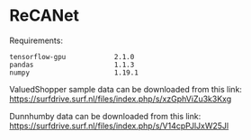 # ReCANet

Requirements:
```
tensorflow-gpu            2.1.0
pandas                    1.1.3
numpy                     1.19.1
```

ValuedShopper sample data can be downloaded from this link:
https://surfdrive.surf.nl/files/index.php/s/xzGphViZu3k3Kxg

Dunnhumby data can be downloaded from this link:
https://surfdrive.surf.nl/files/index.php/s/V14cpPJlJxW25Jl
